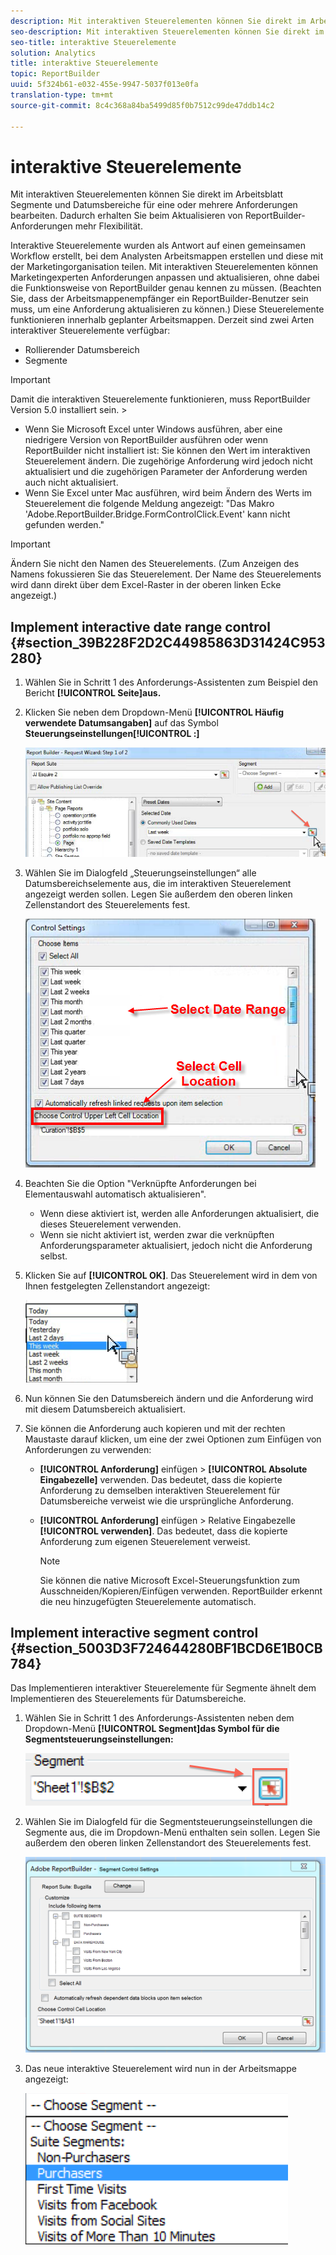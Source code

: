 ```yaml
---
description: Mit interaktiven Steuerelementen können Sie direkt im Arbeitsblatt Segmente und Datumsbereiche für eine oder mehrere Anforderungen bearbeiten. Dadurch erhalten Sie beim Aktualisieren von ReportBuilder-Anforderungen mehr Flexibilität.
seo-description: Mit interaktiven Steuerelementen können Sie direkt im Arbeitsblatt Segmente und Datumsbereiche für eine oder mehrere Anforderungen bearbeiten. Dadurch erhalten Sie beim Aktualisieren von ReportBuilder-Anforderungen mehr Flexibilität.
seo-title: interaktive Steuerelemente
solution: Analytics
title: interaktive Steuerelemente
topic: ReportBuilder
uuid: 5f324b61-e032-455e-9947-5037f013e0fa
translation-type: tm+mt
source-git-commit: 8c4c368a84ba5499d85f0b7512c99de47ddb14c2

---
```



# interaktive Steuerelemente

Mit interaktiven Steuerelementen können Sie direkt im Arbeitsblatt Segmente und Datumsbereiche für eine oder mehrere Anforderungen bearbeiten. Dadurch erhalten Sie beim Aktualisieren von ReportBuilder-Anforderungen mehr Flexibilität.

Interaktive Steuerelemente wurden als Antwort auf einen gemeinsamen Workflow erstellt, bei dem Analysten Arbeitsmappen erstellen und diese mit der Marketingorganisation teilen. Mit interaktiven Steuerelementen können Marketingexperten Anforderungen anpassen und aktualisieren, ohne dabei die Funktionsweise von ReportBuilder genau kennen zu müssen. (Beachten Sie, dass der Arbeitsmappenempfänger ein ReportBuilder-Benutzer sein muss, um eine Anforderung aktualisieren zu können.) Diese Steuerelemente funktionieren innerhalb geplanter Arbeitsmappen. Derzeit sind zwei Arten interaktiver Steuerelemente verfügbar:

* Rollierender Datumsbereich
* Segmente

>[!IMPORTANT]
>
>Damit die interaktiven Steuerelemente funktionieren, muss ReportBuilder Version 5.0 installiert sein. &gt;
>* Wenn Sie Microsoft Excel unter Windows ausführen, aber eine niedrigere Version von ReportBuilder ausführen oder wenn ReportBuilder nicht installiert ist: Sie können den Wert im interaktiven Steuerelement ändern. Die zugehörige Anforderung wird jedoch nicht aktualisiert und die zugehörigen Parameter der Anforderung werden auch nicht aktualisiert.
>* Wenn Sie Excel unter Mac ausführen, wird beim Ändern des Werts im Steuerelement die folgende Meldung angezeigt: "Das Makro 'Adobe.ReportBuilder.Bridge.FormControlClick.Event' kann nicht gefunden werden."
>



>[!IMPORTANT]
>
>Ändern Sie nicht den Namen des Steuerelements. (Zum Anzeigen des Namens fokussieren Sie das Steuerelement. Der Name des Steuerelements wird dann direkt über dem Excel-Raster in der oberen linken Ecke angezeigt.)

## Implement interactive date range control {#section_39B228F2D2C44985863D31424C953280}

1. Wählen Sie in Schritt 1 des Anforderungs-Assistenten zum Beispiel den Bericht **[!UICONTROL Seite]aus.**
1. Klicken Sie neben dem Dropdown-Menü **[!UICONTROL Häufig verwendete Datumsangaben]** auf das Symbol **Steuerungseinstellungen[!UICONTROL :]**

   ![](assets/date_range_control.png)

1. Wählen Sie im Dialogfeld „Steuerungseinstellungen“ alle Datumsbereichselemente aus, die im interaktiven Steuerelement angezeigt werden sollen. Legen Sie außerdem den oberen linken Zellenstandort des Steuerelements fest.

   ![](assets/control_settings.png)

1. Beachten Sie die Option "Verknüpfte Anforderungen bei Elementauswahl automatisch aktualisieren".

   * Wenn diese aktiviert ist, werden alle Anforderungen aktualisiert, die dieses Steuerelement verwenden.
   * Wenn sie nicht aktiviert ist, werden zwar die verknüpften Anforderungsparameter aktualisiert, jedoch nicht die Anforderung selbst.

1. Klicken Sie auf **[!UICONTROL OK]**. Das Steuerelement wird in dem von Ihnen festgelegten Zellenstandort angezeigt:

   ![](assets/date_range_control_interactive.png)

1. Nun können Sie den Datumsbereich ändern und die Anforderung wird mit diesem Datumsbereich aktualisiert.
1. Sie können die Anforderung auch kopieren und mit der rechten Maustaste darauf klicken, um eine der zwei Optionen zum Einfügen von Anforderungen zu verwenden:

   * **[!UICONTROL Anforderung]** einfügen &gt; **[!UICONTROL Absolute Eingabezelle]** verwenden. Das bedeutet, dass die kopierte Anforderung zu demselben interaktiven Steuerelement für Datumsbereiche verweist wie die ursprüngliche Anforderung.

   * **[!UICONTROL Anforderung]** einfügen &gt; Relative Eingabezelle **[!UICONTROL verwenden]**. Das bedeutet, dass die kopierte Anforderung zum eigenen Steuerelement verweist.

      >[!NOTE]
      >
      >Sie können die native Microsoft Excel-Steuerungsfunktion zum Ausschneiden/Kopieren/Einfügen verwenden. ReportBuilder erkennt die neu hinzugefügten Steuerelemente automatisch.

## Implement interactive segment control {#section_5003D3F724644280BF1BCD6E1B0CB784}

Das Implementieren interaktiver Steuerelemente für Segmente ähnelt dem Implementieren des Steuerelements für Datumsbereiche.

1. Wählen Sie in Schritt 1 des Anforderungs-Assistenten neben dem Dropdown-Menü **[!UICONTROL Segment]das Symbol für die Segmentsteuerungseinstellungen:**

   ![](assets/segment_interactive_1.png)

1. Wählen Sie im Dialogfeld für die Segmentsteuerungseinstellungen die Segmente aus, die im Dropdown-Menü enthalten sein sollen. Legen Sie außerdem den oberen linken Zellenstandort des Steuerelements fest.

   ![](assets/segment_drop_down_properties.png)

1. Das neue interaktive Steuerelement wird nun in der Arbeitsmappe angezeigt:

   ![](assets/segment_interactive_3.png)


